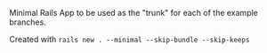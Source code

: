 Minimal Rails App to be used as the "trunk" for each of the example branches.

Created with `rails new . --minimal --skip-bundle --skip-keeps`
